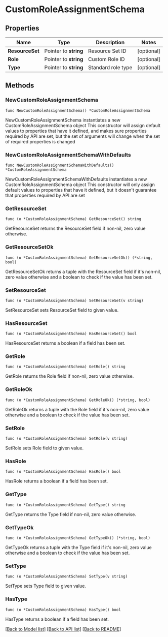 # CustomRoleAssignmentSchema

## Properties

Name | Type | Description | Notes
------------ | ------------- | ------------- | -------------
**ResourceSet** | Pointer to **string** | Resource Set ID | [optional] 
**Role** | Pointer to **string** | Custom Role ID | [optional] 
**Type** | Pointer to **string** | Standard role type | [optional] 

## Methods

### NewCustomRoleAssignmentSchema

`func NewCustomRoleAssignmentSchema() *CustomRoleAssignmentSchema`

NewCustomRoleAssignmentSchema instantiates a new CustomRoleAssignmentSchema object
This constructor will assign default values to properties that have it defined,
and makes sure properties required by API are set, but the set of arguments
will change when the set of required properties is changed

### NewCustomRoleAssignmentSchemaWithDefaults

`func NewCustomRoleAssignmentSchemaWithDefaults() *CustomRoleAssignmentSchema`

NewCustomRoleAssignmentSchemaWithDefaults instantiates a new CustomRoleAssignmentSchema object
This constructor will only assign default values to properties that have it defined,
but it doesn't guarantee that properties required by API are set

### GetResourceSet

`func (o *CustomRoleAssignmentSchema) GetResourceSet() string`

GetResourceSet returns the ResourceSet field if non-nil, zero value otherwise.

### GetResourceSetOk

`func (o *CustomRoleAssignmentSchema) GetResourceSetOk() (*string, bool)`

GetResourceSetOk returns a tuple with the ResourceSet field if it's non-nil, zero value otherwise
and a boolean to check if the value has been set.

### SetResourceSet

`func (o *CustomRoleAssignmentSchema) SetResourceSet(v string)`

SetResourceSet sets ResourceSet field to given value.

### HasResourceSet

`func (o *CustomRoleAssignmentSchema) HasResourceSet() bool`

HasResourceSet returns a boolean if a field has been set.

### GetRole

`func (o *CustomRoleAssignmentSchema) GetRole() string`

GetRole returns the Role field if non-nil, zero value otherwise.

### GetRoleOk

`func (o *CustomRoleAssignmentSchema) GetRoleOk() (*string, bool)`

GetRoleOk returns a tuple with the Role field if it's non-nil, zero value otherwise
and a boolean to check if the value has been set.

### SetRole

`func (o *CustomRoleAssignmentSchema) SetRole(v string)`

SetRole sets Role field to given value.

### HasRole

`func (o *CustomRoleAssignmentSchema) HasRole() bool`

HasRole returns a boolean if a field has been set.

### GetType

`func (o *CustomRoleAssignmentSchema) GetType() string`

GetType returns the Type field if non-nil, zero value otherwise.

### GetTypeOk

`func (o *CustomRoleAssignmentSchema) GetTypeOk() (*string, bool)`

GetTypeOk returns a tuple with the Type field if it's non-nil, zero value otherwise
and a boolean to check if the value has been set.

### SetType

`func (o *CustomRoleAssignmentSchema) SetType(v string)`

SetType sets Type field to given value.

### HasType

`func (o *CustomRoleAssignmentSchema) HasType() bool`

HasType returns a boolean if a field has been set.


[[Back to Model list]](../README.md#documentation-for-models) [[Back to API list]](../README.md#documentation-for-api-endpoints) [[Back to README]](../README.md)


